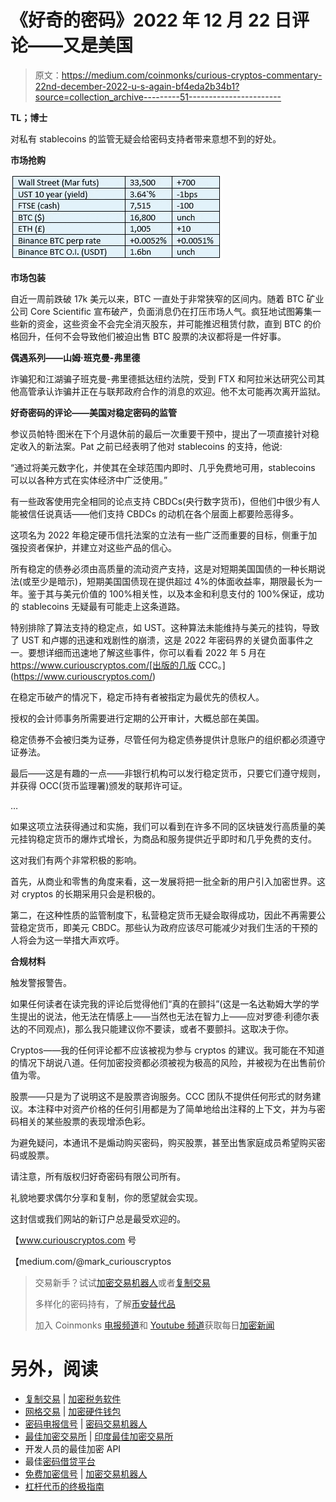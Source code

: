 # 《好奇的密码》2022 年 12 月 22 日评论——又是美国

> 原文：<https://medium.com/coinmonks/curious-cryptos-commentary-22nd-december-2022-u-s-again-bf4eda2b34b1?source=collection_archive---------51----------------------->

**TL；博士**

对私有 stablecoins 的监管无疑会给密码支持者带来意想不到的好处。

**市场抢购**

![](img/0bafcce7b586c247732e93c962c26943.png)

**市场包装**

自近一周前跌破 17k 美元以来，BTC 一直处于非常狭窄的区间内。随着 BTC 矿业公司 Core Scientific 宣布破产，负面消息仍在打压市场人气。疯狂地试图筹集一些新的资金，这些资金不会完全消灭股东，并可能推迟租赁付款，直到 BTC 的价格回升，任何不会导致他们被迫出售 BTC 股票的决议都将是一件好事。

**偶遇系列——山姆·班克曼-弗里德**

诈骗犯和江湖骗子班克曼-弗里德抵达纽约法院，受到 FTX 和阿拉米达研究公司其他高管承认诈骗并正在与联邦政府合作的消息的欢迎。他不太可能再次离开监狱。

**好奇密码的评论——美国对稳定密码的监管**

参议员帕特·图米在下个月退休前的最后一次重要干预中，提出了一项直接针对稳定收入的新法案。Pat 之前已经表明了他对 stablecoins 的支持，他说:

“通过将美元数字化，并使其在全球范围内即时、几乎免费地可用，stablecoins 可以以各种方式在实体经济中广泛使用。”

有一些政客使用完全相同的论点支持 CBDCs(央行数字货币)，但他们中很少有人能被信任说真话——他们支持 CBDCs 的动机在各个层面上都要险恶得多。

这项名为 2022 年稳定硬币信托法案的立法有一些广泛而重要的目标，侧重于加强投资者保护，并建立对这些产品的信心。

所有稳定的债券必须由高质量的流动资产支持，这是对短期美国国债的一种长期说法(或至少是暗示)，短期美国国债现在提供超过 4%的体面收益率，期限最长为一年。鉴于其与美元价值的 100%相关性，以及本金和利息支付的 100%保证，成功的 stablecoins 无疑最有可能走上这条道路。

特别排除了算法支持的稳定点，如 UST。这种算法未能维持与美元的挂钩，导致了 UST 和卢娜的迅速和戏剧性的崩溃，这是 2022 年密码界的关键负面事件之一。要想详细而迅速地了解这些事件，你可以看看 2022 年 5 月在 https://www.curiouscryptos.com/[出版的几版 CCC。](https://www.curiouscryptos.com/)

在稳定币破产的情况下，稳定币持有者被指定为最优先的债权人。

授权的会计师事务所需要进行定期的公开审计，大概总部在美国。

稳定债券不会被归类为证券，尽管任何为稳定债券提供计息账户的组织都必须遵守证券法。

最后——这是有趣的一点——非银行机构可以发行稳定货币，只要它们遵守规则，并获得 OCC(货币监理署)颁发的联邦许可证。

…

如果这项立法获得通过和实施，我们可以看到在许多不同的区块链发行高质量的美元挂钩稳定货币的爆炸式增长，为商品和服务提供近乎即时和几乎免费的支付。

这对我们有两个非常积极的影响。

首先，从商业和零售的角度来看，这一发展将把一批全新的用户引入加密世界。这对 cryptos 的长期采用只会是积极的。

第二，在这种性质的监管制度下，私营稳定货币无疑会取得成功，因此不再需要公营稳定货币，即美元 CBDC。那些认为政府应该尽可能减少对我们生活的干预的人将会为这一举措大声欢呼。

**合规材料**

触发警报警告。

如果任何读者在读完我的评论后觉得他们“真的在颤抖”(这是一名达勒姆大学的学生提出的说法，他无法在情感上——当然也无法在智力上——应对罗德·利德尔表达的不同观点)，那么我只能建议你不要读，或者不要颤抖。这取决于你。

Cryptos——我的任何评论都不应该被视为参与 cryptos 的建议。我可能在不知道的情况下胡说八道。任何加密投资都必须被视为极高的风险，并被视为在出售前价值为零。

股票——只是为了说明这不是股票咨询服务。CCC 团队不提供任何形式的财务建议。本注释中对资产价格的任何引用都是为了简单地给出注释的上下文，并为与密码相关的某些股票的表现增添色彩。

为避免疑问，本通讯不是煽动购买密码，购买股票，甚至出售家庭成员希望购买密码或股票。

请注意，所有版权归好奇密码有限公司所有。

礼貌地要求偶尔分享和复制，你的愿望就会实现。

这封信或我们网站的新订户总是最受欢迎的。

【www.curiouscryptos.com 号

【medium.com/@mark_curiouscryptos 

> 交易新手？试试[加密交易机器人](/coinmonks/crypto-trading-bot-c2ffce8acb2a)或者[复制交易](/coinmonks/top-10-crypto-copy-trading-platforms-for-beginners-d0c37c7d698c)
> 
> 多样化的密码持有，了解[币安替代品](https://coincodecap.com/binance-alternatives)
> 
> 加入 Coinmonks [电报频道](https://t.me/coincodecap)和 [Youtube 频道](https://www.youtube.com/c/coinmonks/videos)获取每日[加密新闻](http://coincodecap.com/)

# 另外，阅读

*   [复制交易](/coinmonks/top-10-crypto-copy-trading-platforms-for-beginners-d0c37c7d698c) | [加密税务软件](/coinmonks/crypto-tax-software-ed4b4810e338)
*   [网格交易](https://coincodecap.com/grid-trading) | [加密硬件钱包](/coinmonks/the-best-cryptocurrency-hardware-wallets-of-2020-e28b1c124069)
*   [密码电报信号](/coinmonks/top-3-telegram-channels-for-crypto-traders-in-2021-8385f4411ff4) | [密码交易机器人](/coinmonks/crypto-trading-bot-c2ffce8acb2a)
*   [最佳加密交易所](/coinmonks/crypto-exchange-dd2f9d6f3769) | [印度最佳加密交易所](/coinmonks/bitcoin-exchange-in-india-7f1fe79715c9)
*   开发人员的最佳加密 API
*   最佳[密码借贷平台](/coinmonks/top-5-crypto-lending-platforms-in-2020-that-you-need-to-know-a1b675cec3fa)
*   [免费加密信号](/coinmonks/free-crypto-signals-48b25e61a8da) | [加密交易机器人](/coinmonks/crypto-trading-bot-c2ffce8acb2a)
*   [杠杆代币的终极指南](/coinmonks/leveraged-token-3f5257808b22)